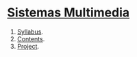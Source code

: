 # [Sistemas Multimedia](http://cms.ual.es/UAL/estudios/masteres/plandeestudios/asignaturas/asignatura/MASTER7114?idAss=71142105&idTit=7114)

1. [Syllabus](https://sistemas-multimedia.github.io/syllabus/).
2. [Contents](https://sistemas-multimedia.github.io/contents/).
3. [Project](https://sistemas-multimedia.github.io/VCF/).

